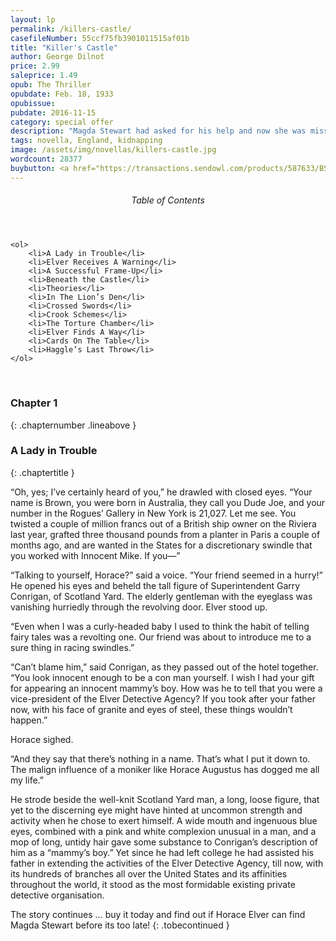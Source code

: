 ```yaml
---
layout: lp
permalink: /killers-castle/
casefileNumber: 55ccf75fb3901011515af01b
title: "Killer's Castle"
author: George Dilnot
price: 2.99
saleprice: 1.49
opub: The Thriller
opubdate: Feb. 18, 1933
opubissue:
pubdate: 2016-11-15
category: special offer
description: "Magda Stewart had asked for his help and now she was missing. Could Elver find the girl before it was too late?"
tags: novella, England, kidnapping
image: /assets/img/novellas/killers-castle.jpg
wordcount: 28377
buybutton: <a href="https://transactions.sendowl.com/products/587633/B52303B8/purchase" rel="nofollow" class="add-to-cart">BUY NOW</a><script type="text/javascript" src="https://transactions.sendowl.com/assets/sendowl.js" ></script>
---
```


<div class="toc">
	<header>
		<h6>Table of Contents</h6>
	</header>

	<ol>
		<li>A Lady in Trouble</li>
		<li>Elver Receives A Warning</li>
		<li>A Successful Frame-Up</li>
		<li>Beneath the Castle</li>
		<li>Theories</li>
		<li>In The Lion’s Den</li>
		<li>Crossed Swords</li>
		<li>Crook Schemes</li>
		<li>The Torture Chamber</li>
		<li>Elver Finds A Way</li>
		<li>Cards On The Table</li>
		<li>Haggle’s Last Throw</li>
	</ol>

</div>

<br>

### Chapter 1
{: .chapternumber .lineabove }

### A Lady in Trouble
{: .chaptertitle }

“Oh, yes; I’ve certainly heard of you,” he drawled with closed eyes. “Your name is Brown, you were born in Australia, they call you Dude Joe, and your number in the Rogues’ Gallery in New York is 21,027. Let me see. You twisted a couple of million francs out of a British ship owner on the Riviera last year, grafted three thousand pounds from a planter in Paris a couple of months ago, and are wanted in the States for a discretionary swindle that you worked with Innocent Mike. If you—”

“Talking to yourself, Horace?” said a voice. “Your friend seemed in a hurry!” He opened his eyes and beheld the tall figure of Superintendent Garry Conrigan, of Scotland Yard. The elderly gentleman with the eyeglass was vanishing hurriedly through the revolving door. Elver stood up.

“Even when I was a curly-headed baby I used to think the habit of telling fairy tales was a revolting one. Our friend was about to introduce me to a sure thing in racing swindles.”

“Can’t blame him,” said Conrigan, as they passed out of the hotel together. “You look innocent enough to be a con man yourself. I wish I had your gift for appearing an innocent mammy’s boy. How was he to tell that you were a vice-president of the Elver Detective Agency? If you took after your father now, with his face of granite and eyes of steel, these things wouldn’t happen.”

Horace sighed.

“And they say that there’s nothing in a name. That’s what I put it down to. The malign influence of a moniker like Horace Augustus has dogged me all my life.”

He strode beside the well-knit Scotland Yard man, a long, loose figure, that yet to the discerning eye might have hinted at uncommon strength and activity when he chose to exert himself. A wide mouth and ingenuous blue eyes, combined with a pink and white complexion unusual in a man, and a mop of long, untidy hair gave some substance to Conrigan’s description of him as a “mammy’s boy.” Yet since he had left college he had assisted his father in extending the activities of the Elver Detective Agency, till now, with its hundreds of branches all over the United States and its affinities throughout the world, it stood as the most formidable existing private detective organisation.

The story continues &hellip; buy it today and find out if Horace Elver can find Magda Stewart before its too late!
{: .tobecontinued }

